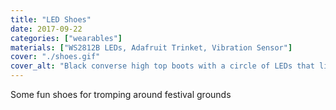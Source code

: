 ```yaml
---
title: "LED Shoes"
date: 2017-09-22
categories: ["wearables"]
materials: ["WS2812B LEDs, Adafruit Trinket, Vibration Sensor"]
cover: "./shoes.gif"
cover_alt: "Black converse high top boots with a circle of LEDs that light up with each step"
---
```

Some fun shoes for tromping around festival grounds